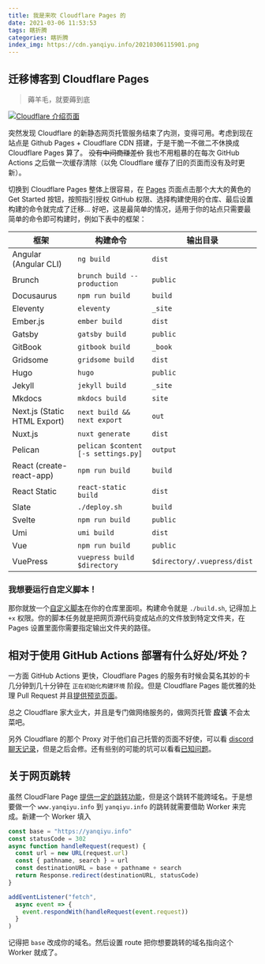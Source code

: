 ```yaml
---
title: 我是来吹 Cloudflare Pages 的 
date: 2021-03-06 11:53:53
tags: 瞎折腾
categories: 瞎折腾
index_img: https://cdn.yanqiyu.info/20210306115901.png
---
```

## 迁移博客到 Cloudflare Pages

> 薅羊毛，就要薅到底

[![Cloudflare 介绍页面](https://cdn.yanqiyu.info/20210306115901.png)](https://pages.dev/)

突然发现 Cloudflare 的新静态网页托管服务结束了内测，变得可用。考虑到现在站点是 Github Pages + Cloudflare CDN 搭建，于是干脆一不做二不休换成 Cloudflare Pages 算了。 ~~没有中间商赚差价~~ 我也不用粗暴的在每次 GitHub Actions 之后做一次缓存清除（以免 Cloudflare 缓存了旧的页面而没有及时更新）。

切换到 Cloudflare Pages 整体上很容易，在 [Pages] 页面点击那个大大的黄色的 Get Started 按钮，按照指引授权 GitHub 权限、选择构建使用的仓库、最后设置构建的命令就完成了迁移... 好吧，这是最简单的情况，适用于你的站点只需要最简单的命令即可构建时，例如下表中的框架：

<center>
  
| 框架                         | 构建命令                            | 输出目录                    |
| ---------------------------- | ----------------------------------- | --------------------------- |
| Angular (Angular CLI)        | `ng build`                          | `dist`                      |
| Brunch                       | `brunch build --production`         | `public`                    |
| Docusaurus                   | `npm run build`                     | `build`                     |
| Eleventy                     | `eleventy`                          | `_site`                     |
| Ember.js                     | `ember build`                       | `dist`                      |
| Gatsby                       | `gatsby build`                      | `public`                    |
| GitBook                      | `gitbook build`                     | `_book`                     |
| Gridsome                     | `gridsome build`                    | `dist`                      |
| Hugo                         | `hugo`                              | `public`                    |
| Jekyll                       | `jekyll build`                      | `_site`                     |
| Mkdocs                       | `mkdocs build`                      | `site`                      |
| Next.js (Static HTML Export) | `next build && next export`         | `out`                       |
| Nuxt.js                      | `nuxt generate`                     | `dist`                      |
| Pelican                      | `pelican $content [-s settings.py]` | `output`                    |
| React (create-react-app)     | `npm run build`                     | `build`                     |
| React Static                 | `react-static build`                | `dist`                      |
| Slate                        | `./deploy.sh`                       | `build`                     |
| Svelte                       | `npm run build`                     | `public`                    |
| Umi                          | `umi build`                         | `dist`                      |
| Vue                          | `npm run build`                     | `public`                    |
| VuePress                     | `vuepress build $directory`         | `$directory/.vuepress/dist` |

</center>

### 我想要运行自定义脚本！

那你就放一个[自定义脚本]在你的仓库里面呗。构建命令就是 `./build.sh`, 记得加上 `+x` 权限。你的脚本任务就是把网页源代码变成站点的文件放到特定文件夹，在 Pages 设置里面你需要指定输出文件夹的路径。

## 相对于使用 GitHub Actions 部署有什么好处/坏处？
一方面 GitHub Actions 更快，Cloudflare Pages 的服务有时候会莫名其妙的卡几分钟到几十分钟在 `正在初始化构建环境` 阶段。但是 Cloudflare Pages 能优雅的处理 Pull Request 并且[提供预览页面]。

总之 Cloudflare 家大业大，并且是专门做网络服务的，做网页托管 **应该** 不会太菜吧。

另外 Cloudflare 的那个 Proxy 对于他们自己托管的页面不好使，可以看 [discord 聊天记录]，但是之后会修。还有些别的可能的坑可以看看[已知问题]。

## 关于网页跳转
虽然 CloudFlare Page [提供一定的跳转功能]，但是这个跳转不能跨域名。于是想要做一个 `www.yanqiyu.info` 到 `yanqiyu.info` 的跳转就需要借助 Worker 来完成。新建一个 Worker 填入
```JavaScript
const base = "https://yanqiyu.info"
const statusCode = 302
async function handleRequest(request) {  
  const url = new URL(request.url)  
  const { pathname, search } = url
  const destinationURL = base + pathname + search
  return Response.redirect(destinationURL, statusCode)
}

addEventListener("fetch", 
  async event => {  
    event.respondWith(handleRequest(event.request))
  }
)
```
记得把 `base` 改成你的域名。然后设置 route 把你想要跳转的域名指向这个 Worker 就成了。

[Pages]: https://pages.dev/
[discord 聊天记录]: https://discord.com/channels/595317990191398933/789155108529111069/817438688555827280
[自定义脚本]: https://github.com/karuboniru/blog_ci/blob/master/build.sh
[已知问题]: https://developers.cloudflare.com/pages/platform/known-issues
[提供一定的跳转功能]: https://developers.cloudflare.com/pages/platform/redirects
[提供预览页面]: https://developers.cloudflare.com/pages/platform/preview-deployments
